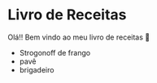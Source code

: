 # Livro de Receitas 

Olá!! Bem vindo ao meu livro de receitas :wave:

- Strogonoff de frango
- pavê
- brigadeiro

